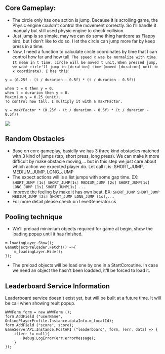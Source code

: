 ## Core Gameplay:
* The circle only has one action is jump. Because it is scrolling game, the Physic engine couldn't control the movement correctly. So I'll handle it manualy but still used physic engine to check collision.
* Just jump is so simple, may we can do some thing hardcore as Flappy bird, but I don't like to do so. I let the circle can jump more far by keep press in a time.
* Now, I need a function to calculate circle coordinates by time that I can control how far and how tall.
```The speed x was be normalize with time. It mean in t time, circle will be moved t unit.```
```When pressed jump, we want cirle'll jump in [duration] time (moved [duration] unit in x coordinate). I has this:```
```
y = (0.25f - (t / durarion - 0.5f) * (t / durarion - 0.5f))
```

```
when t = 0 then y = 0.
when t = durarion then y = 0.
Maximium y = 0.25 (unit).
To control how tall. I multiply it with a maxYFactor.
```

```
y = maxYFactor * (0.25f - (t / durarion - 0.5f) * (t / durarion - 0.5f))
```
![](./images/1.png)

## Random Obstacles
* Base on core gameplay, basiclly we has 3 three kind obstacles matched with 3 kind of jumps (tap, short press, long press). We can make it more difficult by make obstacle moving,... but in this step we just care about which action we expected player do. Let call it is: SHORT_JUMP, MEDIUM_JUMP, LONG_JUMP
* The expect actions will is a list jumps with some gap time. EX:
`SHORT_JUMP [1s] SHORT_JUMP[1s] MEDIUM_JUMP [2s] SHORT_JUMP[1s] LONG_JUMP [1s] SHORT_JUMP[1s] ...`
* Improve the feeling by make it has own beat. EX:
```SHORT_JUMP SHORT_JUMP MEDIUM_JUMP [2s] SHORT_JUMP LONG_JUMP [1s],...```
* For more detail please check on LevelGenerator.cs

## Pooling technique
* We'll preload minimium objects required for game at begin, show the loading popup until it has finished.
```
m_loadingLayer.Show();
GameObjectPreloader.Fetch(() =>{
	m_loadingLayer.Hide();
});
```
* The preload objects will be load one by one in a StartCoroutine. In case we need an object the hasn't been loadded, it'll be forced to load it.


## Leaderboard Service Information
Leaderboard service doesn't exist yet, but will be built at a future time. It will be call when showing reult popup.
```
WWWForm form = new WWWForm ();
form.AddField ("userName", OnlinePlayerProfile.Instance.dataInfo.m_localId);
form.AddField ("score", score);
GameServerAPI.Instance.PostAPI ("leaderboard", form, (err, data) => {
	if(err != null){
		Debug.LogError(err.errorMessage);
	}
});
```
